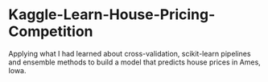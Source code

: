 # Kaggle-Learn-House-Pricing-Competition
Applying what I had learned about cross-validation, scikit-learn pipelines and ensemble methods to build a model that predicts house prices in Ames, Iowa.

